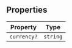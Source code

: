 ## Properties

| Property                          | Type     |
| --------------------------------- | -------- |
| <a id="currency"></a> `currency?` | `string` |
